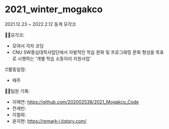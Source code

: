# 2021_winter_mogakco
2021.12.23 ~ 2022.2.12 동계 모각코

👨‍💻모각코: 
- 모여서 각자 코딩
- CNU SW중심대학사업단에서 자발적인 학습 문화 및 프로그래밍 문화 형성을 목표로 시행하는 '개별 학습 소동아리 지원사업'

⏰활동일정:
- 매주 

🙋‍♂팀원 기록:
- 이채연: https://github.com/202002538/2021_Mogakco_Code
- 천세빈:
- 이철희:
- 윤지현: https://remark-i.tistory.com/

